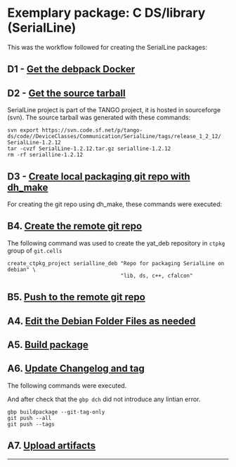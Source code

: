 # Exemplary package: C DS/library (SerialLine)

This was the workflow followed for creating the SerialLine packages:

## D1 - [Get the debpack Docker](recipe.Get_the_debpack_Docker.md)

## D2 - [Get the source tarball](recipe.Get_the_source_tarball.md)

SerialLine project is part of the TANGO project, it is hosted in sourceforge (svn). 
The source tarball was generated with these commands: 
```
svn export https://svn.code.sf.net/p/tango-ds/code//DeviceClasses/Communication/SerialLine/tags/release_1_2_12/ SerialLine-1.2.12
tar -cvzf SerialLine-1.2.12.tar.gz serialline-1.2.12
rm -rf serialline-1.2.12
``` 

## D3 - [Create local packaging git repo with dh_make](recipe.Create_local_packaging_git_repo_with_dh_make.md)

For creating the git repo using dh_make, these commands were executed:

## B4. [Create the remote git repo](recipe.Create_the_remote_git_repo.md)

The following command was used to create the yat_deb repository in 
`ctpkg` group of `git.cells` 

```
create_ctpkg_project serialline_deb "Repo for packaging SerialLine on debian" \
                                    "lib, ds, c++, cfalcon"
```

## B5. [Push to the remote git repo](recipe.Push_to_the_remote_git_repo.md)

## A4. [Edit the Debian Folder Files as needed](recipe.Edit_the_Debian_Folder_Files.md)

## A5. [Build package](recipe.Build_package.md)

## A6. [Update Changelog and tag](recipe.Update_changelog_and_tag.md)

The following commands were executed.


And after check that the `gbp dch` did not introduce any lintian error.

```
gbp buildpackage --git-tag-only 
git push --all
git push --tags

```

## A7. [Upload artifacts](recipe.Upload_artifacts.md)

------------------------------
